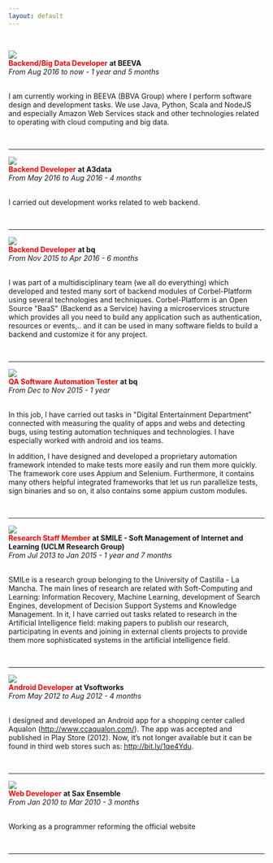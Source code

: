 ```yaml
---
layout: default
---
```

<br>

<img class="profile-picture-experience" src="images/beeva.jpg"><br>  <span style="color:red">**Backend/Big Data Developer**</span> **at BEEVA** <br>
_From Aug 2016 to now - 1 year and 5 months_ <br><br>

I am currently working in BEEVA (BBVA Group) where I perform software design and development tasks. We use Java, Python, Scala and NodeJS and especially Amazon Web Services stack and other technologies related to operating with cloud computing and big data.

<br>

***

<img class="profile-picture-experience" src="images/a3data.png"><br>  <span style="color:red">**Backend Developer**</span> **at A3data** <br>
_From May 2016 to Aug 2016 - 4 months_ <br><br>

I carried out development works related to web backend.

<br>

***

<img class="profile-picture-experience" src="images/bq.jpg"><br>  <span style="color:red">**Backend Developer**</span> **at bq** <br>
_From Nov 2015 to Apr 2016 - 6 months_ <br><br>

I was part of a multidisciplinary team (we all do everything) which developed and tested many sort of backend modules of Corbel-Platform using several technologies and techniques. Corbel-Platform is an Open Source "BaaS" (Backend as a Service) having a microservices structure which provides all you need to build any application such as authentication, resources or events,.. and it can be used in many software fields to build a backend and customize it for any project.

<br>

***

<img class="profile-picture-experience" src="images/bq.jpg"><br>  <span style="color:red">**QA Software Automation Tester**</span> **at bq** <br>
_From Dec to Nov 2015 - 1 year_ <br> <br> 

In this job, I have carried out tasks in "Digital Entertainment Department” connected with measuring the quality of apps and webs and detecting bugs, using testing automation techniques and technologies. I have especially worked with android and ios teams.

In addition, I have designed and developed a proprietary automation framework intended to make tests more easily and run them more quickly. The framework core uses Appium and Selenium. Furthermore, it contains many others helpful integrated frameworks that let us run parallelize tests, sign binaries and so on, it also contains some appium custom modules.

<br>

***
 
<img class="profile-picture-experience" src="images/uclm.jpg"><br>  <span style="color:red">**Research Staff Member**</span> **at SMILE - Soft Management of Internet and Learning (UCLM Research Group)** <br>_From Jul 2013 to Jan 2015 - 1 year and 7 months_ <br><br> 

SMILe is a research group belonging to the University of Castilla - La Mancha. The main lines of research are related with Soft-Computing and Learning: Information Recovery, Machine Learning, development of Search Engines, development of Decision Support Systems and Knowledge Management. In it, I have carried out tasks related to research in the Artificial Intelligence field: making papers to publish our research, participating in events and joining in external clients projects to provide them more sophisticated systems in the artificial intelligence field.

<br>

***

<img class="profile-picture-experience" src="images/vsoftworks.png"><br>  <span style="color:red">**Android Developer**</span> **at Vsoftworks** <br> _From May 2012 to Aug 2012 - 4 months_  <br><br> 

I designed and developed an Android app for a shopping center called Aqualon (http://www.ccaqualon.com/). The app was accepted and published in Play Store (2012). 
Now, it’s not longer available but it can be found in third web stores such as: http://bit.ly/1qe4Ydu. 

<br>

***

<img class="profile-picture-experience" src="images/no-photo.png"><br> <span style="color:red">**Web Developer**</span> **at Sax Ensemble**  <br> _From Jan 2010 to Mar 2010 - 3 months_ <br><br> 

Working as a programmer reforming the official website 

<br>

***
